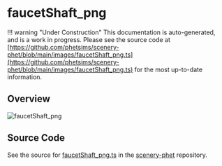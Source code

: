 # faucetShaft_png

!!! warning "Under Construction"
    This documentation is auto-generated, and is a work in progress. Please see the source code at
    [https://github.com/phetsims/scenery-phet/blob/main/images/faucetShaft_png.ts](https://github.com/phetsims/scenery-phet/blob/main/images/faucetShaft_png.ts) for the most up-to-date information.

## Overview



<img id="doc-image" alt="faucetShaft_png">
<script type="module">
import { faucetShaft_png } from '/lib/scenerystack.esm.min.js';

if ( faucetShaft_png instanceof HTMLImageElement ) {
  document.querySelector( '#doc-image' ).src = faucetShaft_png.src;
}
else if ( Array.isArray( faucetShaft_png ) ) {
  document.querySelector( '#doc-image' ).src = faucetShaft_png[ 0 ].url;
}
</script>




## Source Code

See the source for [faucetShaft_png.ts](https://github.com/phetsims/scenery-phet/blob/main/images/faucetShaft_png.ts) in the [scenery-phet](https://github.com/phetsims/scenery-phet) repository.
